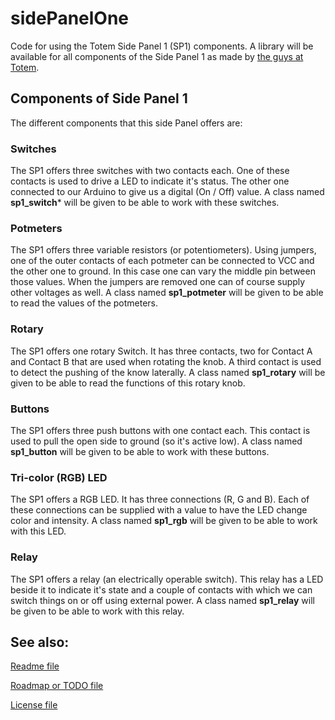 # sidePanelOne
Code for using the Totem Side Panel 1 (SP1) components. A library will be available for all components of the Side Panel 1 as made by [the guys at Totem](https://totemmaker.net/en/product/side-panel-1-soldered-add-on-for-totem-mini-lab).

## Components of Side Panel 1
The different components that this side Panel offers are:

### Switches
The SP1 offers three switches with two contacts each. One of these contacts is used to drive a LED to indicate it's status. The other one connected to our Arduino to give us a digital (On / Off) value. A class named **sp1_switch*** will be given to be able to work with these switches.

### Potmeters
The SP1 offers three variable resistors (or potentiometers). Using jumpers, one of the outer contacts of each potmeter can be connected to VCC and the other one to ground. In this case one can vary the middle pin between those values. When the jumpers are removed one can of course supply other voltages as well. A class named **sp1_potmeter** will be given to be able to read the values of the potmeters.

### Rotary
The SP1 offers one rotary Switch. It has three contacts, two for Contact A and Contact B that are used when rotating the knob. A third contact is used to detect the pushing of the know laterally. A class named **sp1_rotary** will be given to be able to read the functions of this rotary knob.

### Buttons
The SP1 offers three push buttons with one contact each. This contact is used to pull the open side to ground (so it's active low). A class named **sp1_button** will be given to be able to work with these buttons.

### Tri-color (RGB) LED
The SP1 offers a RGB LED. It has three connections (R, G and B). Each of these connections can be supplied with a value to have the LED change color and intensity. A class named **sp1_rgb** will be given to be able to work with this LED.

### Relay
The SP1 offers a relay (an electrically operable switch). This relay has a LED beside it to indicate it's state and a couple of contacts with which we can switch things on or off using external power. A class named **sp1_relay** will be given to be able to work with this relay.


## See also:

[Readme file](./README.md)

[Roadmap or TODO file](./TODO.md)

[License file](./LICENSE)
